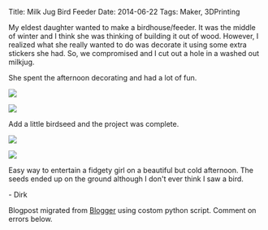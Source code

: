 Title: Milk Jug Bird Feeder
Date: 2014-06-22
Tags: Maker, 3DPrinting

My eldest daughter wanted to make a birdhouse/feeder.  It was the middle of
winter and I think she was thinking of building it out of wood. However, I
realized what she really wanted to do was decorate it using some extra
stickers she had.  So, we compromised and I cut out a hole in a washed out
milkjug.  

  

She spent the afternoon decorating and had a lot of fun.

[![](./images/Evernote+Snapshot+20140309+160605.jpg)](./images/Evernote+Snapshot+20140309+160605.jpg)

  

[![](./images/Evernote+Snapshot+20140309+160639.jpg)](./images/Evernote+Snapshot+20140309+160639.jpg)

  
Add a little birdseed and the project was complete.  
  

[![](./images/Evernote+Snapshot+20140309+162615.jpg)](./images/Evernote+Snapshot+20140309+162615.jpg)

  

[![](./images/Evernote+Snapshot+20140309+162652.jpg)](./images/Evernote+Snapshot+20140309+162652.jpg)

Easy way to entertain a fidgety girl on a beautiful but cold afternoon.  The
seeds ended up on the ground although I don't ever think I saw a bird.  
  
\- Dirk

Blogpost migrated from [Blogger](https://apprenticemaker.blogspot.com/2014/06/milk-jug-bird-feeder.html) using costom python script. Comment on errors below.
